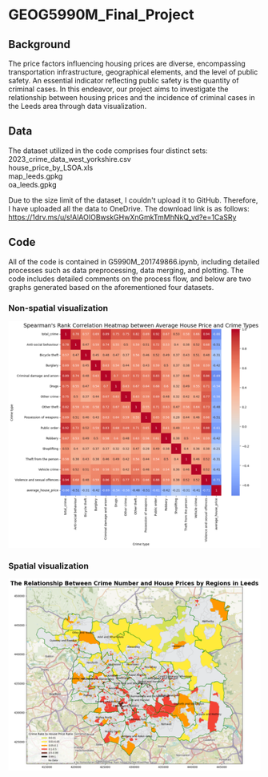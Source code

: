 # GEOG5990M_Final_Project
## Background
The price factors influencing housing prices are diverse, encompassing transportation infrastructure, geographical elements, and the level of public safety. An essential indicator reflecting public safety is the quantity of criminal cases. In this endeavor, our project aims to investigate the relationship between housing prices and the incidence of criminal cases in the Leeds area through data visualization.

## Data
The dataset utilized in the code comprises four distinct sets:  
2023_crime_data_west_yorkshire.csv  
house_price_by_LSOA.xls  
map_leeds.gpkg  
oa_leeds.gpkg  

Due to the size limit of the dataset, I couldn't upload it to GitHub. Therefore, I have uploaded all the data to OneDrive. The download link is as follows:  
https://1drv.ms/u/s!AlAOIOBwskGHwXnGmkTmMhNkQ_vd?e=1CaSRy  

## Code
All of the code is contained in G5990M_201749866.ipynb, including detailed processes such as data preprocessing, data merging, and plotting. The code includes detailed comments on the process flow, and below are two graphs generated based on the aforementioned four datasets.  
### Non-spatial visualization  
![Non-spatial visualization](Non-spatial.png)

### Spatial visualization  
![Spatial visualization](Spatial1.png)



